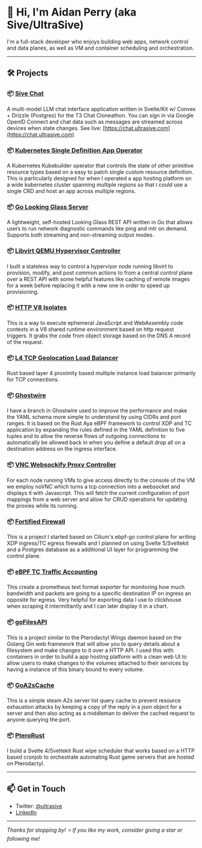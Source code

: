 # 👋 Hi, I'm Aidan Perry (aka Sive/UltraSive)

I'm a full-stack developer who enjoys building web apps, network control and data planes, as well as VM and container scheduling and orchestration.

---

## 🛠️ Projects

### 📦 [**Sive Chat**](https://github.com/UltraSive/sive-chat)
A multi-model LLM chat interface application written in Svelte/Kit w/ Convex + Drizzle (Postgres) for the T3 Chat Cloneathon. You can sign in via Google OpenID Connect and chat data such as messages are streamed across devices when state changes. See live: [https://chat.ultrasive.com](https://chat.ultrasive.com)

### 📦 [**Kubernetes Single Definition App Operator**](https://github.com/UltraSive/single-definition-app-operator)
A Kubernetes Kubebuilder operator that controls the state of other primitive resource types based on a easy to patch single custom resource definition. This is particularly designed for when I operated a app hosting platform on a wide kubernetes cluster spanning multiple regions so that i could use a single CRD and host an app across multiple regions.

### 📦 [**Go Looking Glass Server**](https://github.com/UltraSive/go-looking-glass-api)
A lightweight, self-hosted Looking Glass REST API written in Go that allows users to run network diagnostic commands like ping and mtr on demand. Supports both streaming and non-streaming output modes.

### 📦 [**Libvirt QEMU Hypervisor Controller**](https://github.com/UltraSive/libvirt-hypervisor-controller)
I built a stateless way to control a hypervisor node running libvirt to provision, modify, and post common actions to from a central control plane over a REST API with some helpful features like caching of remote images for a week before replacing it with a new one in order to speed up provisioning.

### 📦 [**HTTP V8 Isolates**](https://github.com/UltraSive/http-v8-isolates)
This is a way to execute ephemeral JavaScript and WebAssembly code contexts in a V8 shared runtime environment based on http request triggers. It grabs the code from object storage based on the DNS A record of the request.

### 📦 [**L4 TCP Geolocation Load Balancer**](https://github.com/UltraSive/L4GeoLB)
Rust based layer 4 proximity based multiple instance load balancer primarily for TCP connections.

### 📦 [**Ghostwire**](https://github.com/packetware/ghostwire/tree/sive)
I have a branch in Ghostwire used to improve the performance and make the YAML schema more simple to understand by using CIDRs and port ranges. It is based on the Rust Aya eBPF framework to control XDP and TC application by expanding the rules defined in the YAML definition to five tuples and to allow the reverse flows of outgoing connections to automatically be allowed back in when you define a default drop all on a destination address on the ingress interface.

### 📦 [**VNC Websockify Proxy Controller**](https://github.com/UltraSive/vnc-websockify-proxies)
For each node running VMs to give access directly to the console of the VM we employ noVNC which turns a tcp connection into a websocket and displays it with Javascript. This will fetch the current configuration of port mappings from a web server and allow for CRUD operations for updating the proxies while its running.

### 📦 [**Fortified Firewall**](https://github.com/UltraSive/fortified-firewall)
This is a project I started based on Cilium's ebpf-go control plane for writing XDP ingress/TC egress firewalls and I planned on using Svelte 5/Sveltekit and a Postgres database as a additional UI layer for programming the control plane. 

### 📦 [**eBPF TC Traffic Accounting**](https://github.com/UltraSive/eBPF-TC-Traffic-Accounting)
This create a prometheus text format exporter for monitoring how much bandwidth and packets are going to a specific destination IP on ingress an opposite for egress. Very helpful for exporting data I use to clickhouse when scraping it intermittantly and I can later display it in a chart.

### 📦 [**goFilesAPI**](https://github.com/packetware/goFilesAPI)
This is a project similar to the Pterodactyl Wings daemon based on the Golang Gin web framework that will allow you to query details about a filesystem and make changes to it over a HTTP API. I used this with containers in order to build a app hosting platform with a clean web UI to allow users to make changes to the volumes attached to their services by having a instance of this binary bound to every volume.

### 📦 [**GoA2sCache**](https://github.com/UltraSive/GoA2sCache)
This is a simple steam A2s server list query cache to prevent resource exhaustion attacks by keeping a copy of the reply in a json object for a server and then also acting as a middleman to deliver the cached request to anyone querying the port.

### 📦 [**PteroRust**](https://github.com/UltraSive/pterorust.com)
I build a Svelte 4/Sveltekit Rust wipe scheduler that works based on a HTTP based cronjob to orchestrate automating Rust game servers that are hosted on Pterodactyl.

---

## 📫 Get in Touch

- Twitter: [@ultrasive](https://twitter.com/ultrasive)
- [LinkedIn](https://www.linkedin.com/in/ultrasive)

---
*Thanks for stopping by! ⭐ If you like my work, consider giving a star or following me!*
